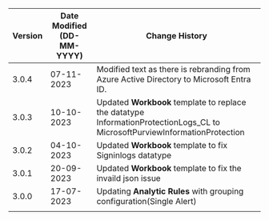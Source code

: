 | **Version** | **Date Modified (DD-MM-YYYY)** | **Change History**                                                       |
|-------------|--------------------------------|--------------------------------------------------------------------------|
| 3.0.4       | 07-11-2023                     | Modified text as there is rebranding from Azure Active Directory to Microsoft Entra ID. |
| 3.0.3       | 10-10-2023                     | Updated **Workbook** template to replace the datatype InformationProtectionLogs_CL to MicrosoftPurviewInformationProtection                                                                                     |
| 3.0.2       | 04-10-2023                     | Updated **Workbook** template to fix Signinlogs datatype                 |
| 3.0.1       | 20-09-2023                     | Updated **Workbook** template to fix the invaild json issue              |
| 3.0.0       | 17-07-2023                     | Updating **Analytic Rules** with grouping configuration(Single Alert)    |
|             |                                |                                                                          |
